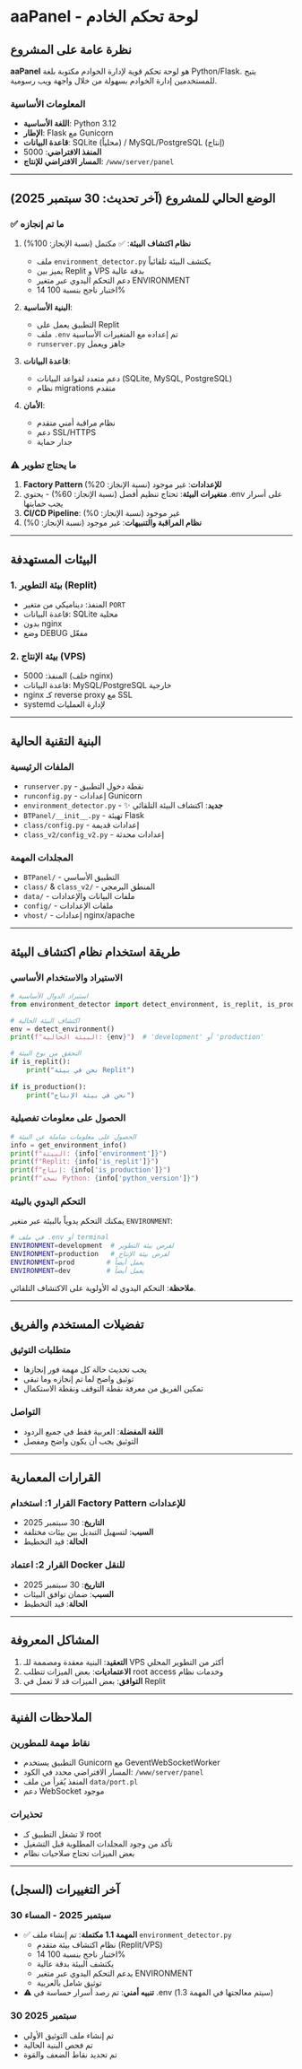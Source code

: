 # aaPanel - لوحة تحكم الخادم

## نظرة عامة على المشروع

**aaPanel** هو لوحة تحكم قوية لإدارة الخوادم مكتوبة بلغة Python/Flask. يتيح للمستخدمين إدارة الخوادم بسهولة من خلال واجهة ويب رسومية.

### المعلومات الأساسية
- **اللغة الأساسية**: Python 3.12
- **الإطار**: Flask مع Gunicorn
- **قاعدة البيانات**: SQLite (محلياً) / MySQL/PostgreSQL (إنتاج)
- **المنفذ الافتراضي**: 5000
- **المسار الافتراضي للإنتاج**: `/www/server/panel`

---

## الوضع الحالي للمشروع (آخر تحديث: 30 سبتمبر 2025)

### ✅ ما تم إنجازه
1. **نظام اكتشاف البيئة**: ✅ مكتمل (نسبة الإنجاز: 100%)
   - ملف `environment_detector.py` يكتشف البيئة تلقائياً
   - يميز بين Replit و VPS بدقة عالية
   - دعم التحكم اليدوي عبر متغير ENVIRONMENT
   - 14 اختبار ناجح بنسبة 100%

2. **البنية الأساسية**: 
   - التطبيق يعمل على Replit
   - ملف `.env` تم إعداده مع المتغيرات الأساسية
   - `runserver.py` جاهز ويعمل

3. **قاعدة البيانات**:
   - دعم متعدد لقواعد البيانات (SQLite, MySQL, PostgreSQL)
   - نظام migrations متقدم

4. **الأمان**:
   - نظام مراقبة أمني متقدم
   - دعم SSL/HTTPS
   - جدار حماية

### ⚠️ ما يحتاج تطوير
1. **Factory Pattern للإعدادات**: غير موجود (نسبة الإنجاز: 20%)
2. **متغيرات البيئة**: تحتاج تنظيم أفضل (نسبة الإنجاز: 60%) - يحتوي .env على أسرار يجب حمايتها
3. **CI/CD Pipeline**: غير موجود (نسبة الإنجاز: 0%)
4. **نظام المراقبة والتنبيهات**: غير موجود (نسبة الإنجاز: 0%)

---

## البيئات المستهدفة

### 1. بيئة التطوير (Replit)
- المنفذ: ديناميكي من متغير `PORT`
- قاعدة البيانات: SQLite محلية
- بدون nginx
- وضع DEBUG مفعّل

### 2. بيئة الإنتاج (VPS)
- المنفذ: 5000 (خلف nginx)
- قاعدة البيانات: MySQL/PostgreSQL خارجية
- nginx كـ reverse proxy مع SSL
- systemd لإدارة العمليات

---

## البنية التقنية الحالية

### الملفات الرئيسية
- `runserver.py` - نقطة دخول التطبيق
- `runconfig.py` - إعدادات Gunicorn
- `environment_detector.py` - ✨ **جديد**: اكتشاف البيئة التلقائي
- `BTPanel/__init__.py` - تهيئة Flask
- `class/config.py` - إعدادات قديمة
- `class_v2/config_v2.py` - إعدادات محدثة

### المجلدات المهمة
- `BTPanel/` - التطبيق الأساسي
- `class/` & `class_v2/` - المنطق البرمجي
- `data/` - ملفات البيانات والإعدادات
- `config/` - ملفات الإعدادات
- `vhost/` - إعدادات nginx/apache

---

## طريقة استخدام نظام اكتشاف البيئة

### الاستيراد والاستخدام الأساسي
```python
# استيراد الدوال الأساسية
from environment_detector import detect_environment, is_replit, is_production, get_environment_info

# اكتشاف البيئة الحالية
env = detect_environment()
print(f"البيئة الحالية: {env}")  # 'development' أو 'production'

# التحقق من نوع البيئة
if is_replit():
    print("نحن في بيئة Replit")
    
if is_production():
    print("نحن في بيئة الإنتاج")
```

### الحصول على معلومات تفصيلية
```python
# الحصول على معلومات شاملة عن البيئة
info = get_environment_info()
print(f"البيئة: {info['environment']}")
print(f"Replit: {info['is_replit']}")
print(f"إنتاج: {info['is_production']}")
print(f"نسخة Python: {info['python_version']}")
```

### التحكم اليدوي بالبيئة
يمكنك التحكم يدوياً بالبيئة عبر متغير `ENVIRONMENT`:

```bash
# في ملف .env أو terminal
ENVIRONMENT=development  # لفرض بيئة التطوير
ENVIRONMENT=production   # لفرض بيئة الإنتاج
ENVIRONMENT=prod        # يعمل أيضاً
ENVIRONMENT=dev         # يعمل أيضاً
```

**ملاحظة**: التحكم اليدوي له الأولوية على الاكتشاف التلقائي.

---

## تفضيلات المستخدم والفريق

### متطلبات التوثيق
- يجب تحديث حالة كل مهمة فور إنجازها
- توثيق واضح لما تم إنجازه وما تبقى
- تمكين الفريق من معرفة نقطة التوقف ونقطة الاستكمال

### التواصل
- **اللغة المفضلة**: العربية فقط في جميع الردود
- التوثيق يجب أن يكون واضح ومفصل

---

## القرارات المعمارية

### القرار 1: استخدام Factory Pattern للإعدادات
- **التاريخ**: 30 سبتمبر 2025
- **السبب**: لتسهيل التبديل بين بيئات مختلفة
- **الحالة**: قيد التخطيط

### القرار 2: اعتماد Docker للنقل
- **التاريخ**: 30 سبتمبر 2025
- **السبب**: ضمان توافق البيئات
- **الحالة**: قيد التخطيط

---

## المشاكل المعروفة

1. **التعقيد**: البنية معقدة ومصممة للـ VPS أكثر من التطوير المحلي
2. **الاعتماديات**: بعض الميزات تتطلب root access وخدمات نظام
3. **التوافق**: بعض الميزات قد لا تعمل في Replit

---

## الملاحظات الفنية

### نقاط مهمة للمطورين
- التطبيق يستخدم Gunicorn مع GeventWebSocketWorker
- المسار الافتراضي محدد في الكود: `/www/server/panel`
- المنفذ يُقرأ من ملف `data/port.pl`
- دعم WebSocket موجود

### تحذيرات
- لا تشغل التطبيق كـ root
- تأكد من وجود المجلدات المطلوبة قبل التشغيل
- بعض الميزات تحتاج صلاحيات نظام

---

## آخر التغييرات (السجل)

### 30 سبتمبر 2025 - المساء
- ✅ **المهمة 1.1 مكتملة**: تم إنشاء ملف `environment_detector.py`
  - نظام اكتشاف بيئة متقدم (Replit/VPS)
  - 14 اختبار ناجح بنسبة 100%
  - يكتشف البيئة بدقة عالية
  - يدعم التحكم اليدوي عبر متغير ENVIRONMENT
  - توثيق شامل بالعربية
- ⚠️ **تنبيه أمني**: تم رصد أسرار حساسة في .env (سيتم معالجتها في المهمة 1.3)

### 30 سبتمبر 2025
- تم إنشاء ملف التوثيق الأولي
- تم فحص البنية الحالية
- تم تحديد نقاط الضعف والقوة
